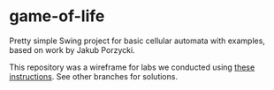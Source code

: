 # game-of-life
Pretty simple Swing project for basic cellular automata with examples, based on work by Jakub Porzycki.

This repository was a wireframe for labs we conducted using [these instructions](http://home.agh.edu.pl/~porzycki/doku.php?id=dyd:sym). See other branches for solutions.
